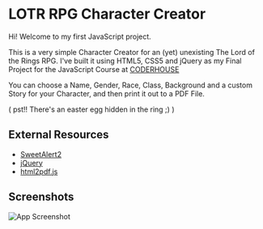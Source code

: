 
# LOTR RPG Character Creator

Hi! Welcome to my first JavaScript project.

This is a very simple Character Creator for an (yet) unexisting The Lord of the Rings RPG. 
I've built it using HTML5, CSS5 and jQuery as my Final Project for the JavaScript Course at [CODERHOUSE](coderhouse.com)

You can choose a Name, Gender, Race, Class, Background and a custom Story for your Character, and then print it out to a PDF File.

( pst!! There's an easter egg hidden in the ring ;) )


## External Resources

- [SweetAlert2](https://sweetalert2.github.io/)
- [jQuery](jquery.com)
- [html2pdf.js](https://ekoopmans.github.io/html2pdf.js/)

  
## Screenshots

![App Screenshot](https://i.imgur.com/NNeTOM8.jpg)

  